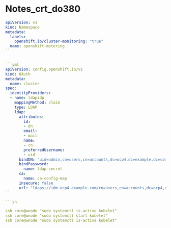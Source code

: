 # Notes_crt_do380


```yml
apiVersion: v1
kind: Namespace
metadata:
  labels:
    openshift.io/cluster-monitoring: "true"
  name: openshift-metering
``


```yml
apiVersion: config.openshift.io/v1
kind: OAuth
metadata:
  name: cluster
spec:
  identityProviders:
  - name: ldapidp
    mappingMethod: claim
    type: LDAP
    ldap:
      attributes:
        id:
        - dn
        email:
        - mail
        name:
        - cn
        preferredUsername:
        - uid
      bindDN: "uid=admin,cn=users,cn=accounts,dc=ocp4,dc=example,dc=com"
      bindPassword:
        name: ldap-secret
      ca:
        name: ca-config-map
      insecure: false
      url: "ldaps://idm.ocp4.example.com/cn=users,cn=accounts,dc=ocp4,dc=example,dc=com?uid"
``

```sh

ssh core@wnode "sudo systemctl is-active kubelet"
ssh core@wnode "sudo systemctl start kubelet"
ssh core@wnode "sudo systemctl is-active kubelet"
```
